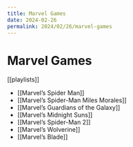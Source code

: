 ```yaml
---
title: Marvel Games
date: 2024-02-26
permalink: 2024/02/26/marvel-games
---
```


# Marvel Games

[[playlists]]

* [[Marvel’s Spider Man]]
* [[Marvel’s Spider-Man Miles Morales]]
* [[Marvel’s Guardians of the Galaxy]]
* [[Marvel’s Midnight Suns]]
* [[Marvel’s Spider-Man 2]]
* [[Marvel’s Wolverine]]
* [[Marvel’s Blade]]